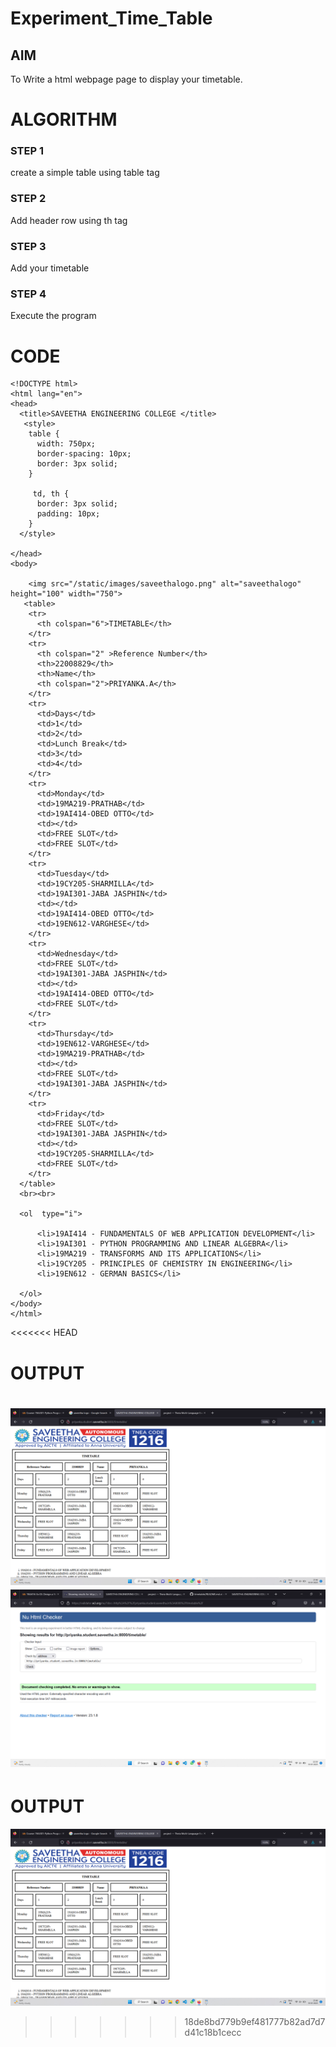 # Experiment_Time_Table

## AIM
To Write a html webpage page to display your timetable.

# ALGORITHM
### STEP 1
create a simple table using table tag
### STEP 2
Add header row using th tag
### STEP 3
Add your timetable
### STEP 4
Execute the program

# CODE
```
<!DOCTYPE html>
<html lang="en">
<head>
  <title>SAVEETHA ENGINEERING COLLEGE </title>
   <style>
    table {
      width: 750px;
      border-spacing: 10px;
      border: 3px solid;
    }

     td, th {
      border: 3px solid;
      padding: 10px;
    }
  </style>
  
</head>
<body>
   
    <img src="/static/images/saveethalogo.png" alt="saveethalogo" height="100" width="750">
   <table> 
    <tr>
      <th colspan="6">TIMETABLE</th>
    </tr>
    <tr>
      <th colspan="2" >Reference Number</th>
      <th>22008829</th>
      <th>Name</th>
      <th colspan="2">PRIYANKA.A</th>
    </tr>
    <tr>
      <td>Days</td>
      <td>1</td>
      <td>2</td>
      <td>Lunch Break</td>
      <td>3</td>
      <td>4</td>
    </tr>
    <tr>
      <td>Monday</td>
      <td>19MA219-PRATHAB</td>
      <td>19AI414-OBED OTTO</td>
      <td></td>
      <td>FREE SLOT</td>
      <td>FREE SLOT</td>
    </tr>
    <tr>
      <td>Tuesday</td>
      <td>19CY205-SHARMILLA</td>
      <td>19AI301-JABA JASPHIN</td>
      <td></td>
      <td>19AI414-OBED OTTO</td>
      <td>19EN612-VARGHESE</td>
    </tr>
    <tr>
      <td>Wednesday</td>
      <td>FREE SLOT</td>
      <td>19AI301-JABA JASPHIN</td>
      <td></td>
      <td>19AI414-OBED OTTO</td>
      <td>FREE SLOT</td>
    </tr>
    <tr>
      <td>Thursday</td>
      <td>19EN612-VARGHESE</td>
      <td>19MA219-PRATHAB</td>
      <td></td>
      <td>FREE SLOT</td>
      <td>19AI301-JABA JASPHIN</td>
    </tr>
    <tr>
      <td>Friday</td>
      <td>FREE SLOT</td>
      <td>19AI301-JABA JASPHIN</td>
      <td></td>
      <td>19CY205-SHARMILLA</td>
      <td>FREE SLOT</td>
    </tr>
  </table>
  <br><br>

  <ol  type="i">
    
      <li>19AI414 - FUNDAMENTALS OF WEB APPLICATION DEVELOPMENT</li>
      <li>19AI301 - PYTHON PROGRAMMING AND LINEAR ALGEBRA</li>
      <li>19MA219 - TRANSFORMS AND ITS APPLICATIONS</li>
      <li>19CY205 - PRINCIPLES OF CHEMISTRY IN ENGINEERING</li>
      <li>19EN612 - GERMAN BASICS</li>
      
  </ol>
</body>
</html>
```
<<<<<<< HEAD
# OUTPUT
![OUTPUT](./image/timetable.png)
![HTML VALIDATOR](./image/htmlvalidator.png)
=======

# OUTPUT
![OUTPUT](./image/timetable.png)
>>>>>>> 18de8bd779b9ef481777b82ad7d7d41c18b1cecc
